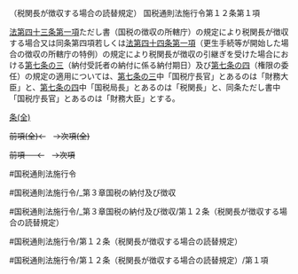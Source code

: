 （税関長が徴収する場合の読替規定）
国税通則法施行令第１２条第１項

[法第四十三条第一項](国税通則法＿＿＿＿＿第４３条第１項)ただし書（国税の徴収の所轄庁）の規定により税関長が徴収する場合又は同条第四項若しくは[法第四十四条第一項](国税通則法＿＿＿＿＿第４４条第１項)（更生手続等が開始した場合の徴収の所轄庁の特例）の規定により税関長が徴収の引継ぎを受けた場合における[第七条の三](国税通則法施行＿令＿第７条の３第１項)（納付受託者の納付に係る納付期日）及び[第七条の四](国税通則法施行＿令＿第７条の４第１項)（権限の委任）の規定の適用については、[第七条の三](国税通則法施行＿令＿第７条の３第１項)中「国税庁長官」とあるのは「財務大臣」と、[第七条の四](国税通則法施行＿令＿第７条の４第１項)中「国税局長」とあるのは「税関長」と、同条ただし書中「国税庁長官」とあるのは「財務大臣」とする。

[条(全)](国税通則法施行＿令＿第１２条_.md)

~~前項(全)←~~　~~→次項(全)~~

~~前項 　 ←~~　~~→次項~~



#国税通則法施行令

#国税通則法施行令/_第３章国税の納付及び徴収

#国税通則法施行令/_第３章国税の納付及び徴収/第１２条（税関長が徴収する場合の読替規定）

#国税通則法施行令/第１２条（税関長が徴収する場合の読替規定）

#国税通則法施行令/第１２条（税関長が徴収する場合の読替規定）/第１項

